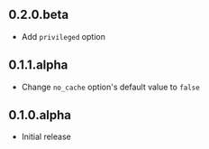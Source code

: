 ## 0.2.0.beta

* Add ```privileged``` option

## 0.1.1.alpha

* Change ```no_cache``` option's default value to ```false```

## 0.1.0.alpha

* Initial release

